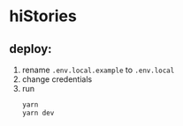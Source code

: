 # hiStories

## deploy:
1. rename `.env.local.example` to `.env.local`
2. change credentials
3. run
    ```bash
    yarn
    yarn dev
    ```